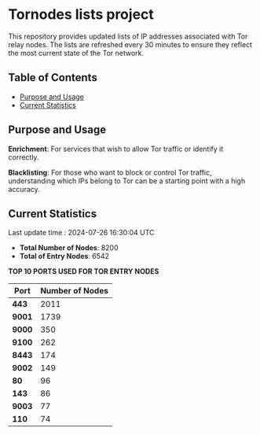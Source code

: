 # Tornodes lists project

This repository provides updated lists of IP addresses associated with Tor relay nodes. The lists are refreshed every 30 minutes to ensure they reflect the most current state of the Tor network.

## Table of Contents

- [Purpose and Usage](#purpose-and-usage)
- [Current Statistics](#current-statistics)


## Purpose and Usage

**Enrichment**: For services that wish to allow Tor traffic or identify it correctly.

**Blacklisting**: For those who want to block or control Tor traffic, understanding which IPs belong to Tor can be a starting point with a high accuracy.

## Current Statistics

Last update time : 2024-07-26 16:30:04 UTC

- **Total Number of Nodes**: 8200
- **Total of Entry Nodes**: 6542

**TOP 10 PORTS USED FOR TOR ENTRY NODES**

| **Port** | **Number of Nodes** |
|------|-----------------|
| **443**   | 2011  |
| **9001**   | 1739  |
| **9000**   | 350  |
| **9100**   | 262  |
| **8443**   | 174  |
| **9002**   | 149  |
| **80**   | 96  |
| **143**   | 86  |
| **9003**   | 77  |
| **110**   | 74  |

